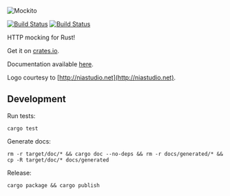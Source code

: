 ![Mockito](http://lipanski.github.io/mockito/logo/logo-black.png)

[![Build Status](https://img.shields.io/crates/v/mockito.svg)](https://crates.io/crates/mockito) [![Build Status](https://travis-ci.org/lipanski/mockito.svg?branch=master)](https://travis-ci.org/lipanski/mockito)

HTTP mocking for Rust!

Get it on [crates.io](https://crates.io/crates/mockito/).

Documentation available [here](http://lipanski.github.io/mockito/).

Logo courtesy to [http://niastudio.net](http://niastudio.net).

## Development

Run tests:

```
cargo test
```

Generate docs:

```
rm -r target/doc/* && cargo doc --no-deps && rm -r docs/generated/* && cp -R target/doc/* docs/generated
```

Release:

```
cargo package && cargo publish
```
